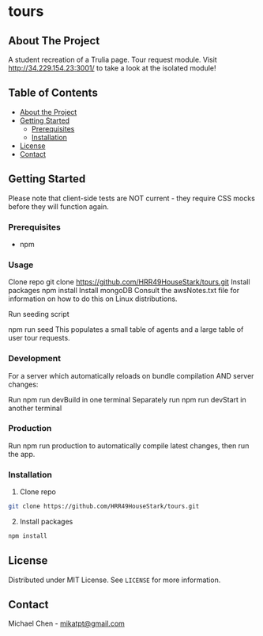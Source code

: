 # tours

## About The Project
A student recreation of a Trulia page. Tour request module. Visit http://34.229.154.23:3001/ to take a look at the isolated module!

## Table of Contents

* [About the Project](#about-the-project)
* [Getting Started](#getting-started)
  * [Prerequisites](#prerequisites)
  * [Installation](#installation)
* [License](#license)
* [Contact](#contact)

## Getting Started
Please note that client-side tests are NOT current - they require CSS mocks before they will function again.

### Prerequisites
* npm

### Usage
Clone repo
git clone https://github.com/HRR49HouseStark/tours.git
Install packages
npm install
Install mongoDB Consult the awsNotes.txt file for information on how to do this on Linux distributions.

Run seeding script

npm run seed
This populates a small table of agents and a large table of user tour requests.

### Development
For a server which automatically reloads on bundle compilation AND server changes:

Run npm run devBuild in one terminal
Separately run npm run devStart in another terminal

### Production
Run npm run production to automatically compile latest changes, then run the app.

### Installation
1. Clone repo
```sh
git clone https://github.com/HRR49HouseStark/tours.git
```

2. Install packages
```sh
npm install
```

## License

Distributed under MIT License. See `LICENSE` for more information.

## Contact
Michael Chen - mikatpt@gmail.com
